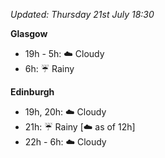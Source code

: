 *Updated: Thursday 21st July 18:30*

**Glasgow**

* 19h - 5h: :cloud: Cloudy
* 6h: :umbrella: Rainy

**Edinburgh**

* 19h, 20h: :cloud: Cloudy
* 21h: :umbrella: Rainy [:cloud: as of 12h]
* 22h - 6h: :cloud: Cloudy
